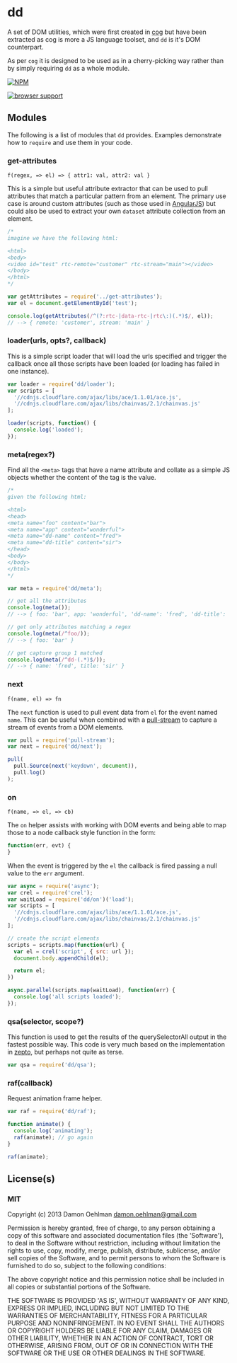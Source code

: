 # dd

A set of DOM utilities, which were first created in
[cog](https://github.com/DamonOehlman/cog) but have been extracted as cog
is more a JS language toolset, and `dd` is it's DOM counterpart.

As per `cog` it is designed to be used as in a cherry-picking way rather
than by simply requiring `dd` as a whole module.


[![NPM](https://nodei.co/npm/dd.png)](https://nodei.co/npm/dd/)


[![browser support](https://ci.testling.com/DamonOehlman/dd.png)](https://ci.testling.com/DamonOehlman/dd)


## Modules

The following is a list of modules that `dd` provides. Examples demonstrate
how to `require` and use them in your code.

### get-attributes

```
f(regex, => el) => { attr1: val, attr2: val }
```

This is a simple but useful attribute extractor that can be used to pull
attributes that match a particular pattern from an element. The primary
use case is around custom attributes (such as those used in
[AngularJS](http://angularjs.org/)) but could also be used to extract
your own `dataset` attribute collection from an element.

```js
/*
imagine we have the following html:

<html>
<body>
<video id="test" rtc-remote="customer" rtc-stream="main"></video>
</body>
</html>
*/

var getAttributes = require('../get-attributes');
var el = document.getElementById('test');

console.log(getAttributes(/^(?:rtc-|data-rtc-|rtc\:)(.*)$/, el));
// --> { remote: 'customer', stream: 'main' }
```

### loader(urls, opts?, callback)

This is a simple script loader that will load the urls specified
and trigger the callback once all those scripts have been loaded (or
loading has failed in one instance).

```js
var loader = require('dd/loader');
var scripts = [
  '//cdnjs.cloudflare.com/ajax/libs/ace/1.1.01/ace.js',
  '//cdnjs.cloudflare.com/ajax/libs/chainvas/2.1/chainvas.js'
];

loader(scripts, function() {
  console.log('loaded');
});
```

### meta(regex?)

Find all the `<meta>` tags that have a name attribute and collate as a
simple JS objects whether the content of the tag is the value.

```js
/*
given the following html:

<html>
<head>
<meta name="foo" content="bar">
<meta name="app" content="wonderful">
<meta name="dd-name" content="fred">
<meta name="dd-title" content="sir">
</head>
<body>
</body>
</html>
*/

var meta = require('dd/meta');

// get all the attributes
console.log(meta());
// --> { foo: 'bar', app: 'wonderful', 'dd-name': 'fred', 'dd-title': 'sir' }

// get only attributes matching a regex
console.log(meta(/^foo/));
// --> { foo: 'bar' }

// get capture group 1 matched
console.log(meta(/^dd-(.*)$/));
// --> { name: 'fred', title: 'sir' }
```

### next

```
f(name, el) => fn
```

The `next` function is used to pull event data from `el` for the event
named `name`.  This can be useful when combined with a
[pull-stream](https://github.com/dominictarr/pull-stream) to capture
a stream of events from a DOM elements.

```js
var pull = require('pull-stream');
var next = require('dd/next');

pull(
  pull.Source(next('keydown', document)),
  pull.log()
);
```

### on

```
f(name, => el, => cb)
```

The `on` helper assists with working with DOM events and being able to map
those to a node callback style function in the form:

```js
function(err, evt) {
}
```

When the event is triggered by the `el` the callback is fired passing
a null value to the `err` argument.

```js
var async = require('async');
var crel = require('crel');
var waitLoad = require('dd/on')('load');
var scripts = [
  '//cdnjs.cloudflare.com/ajax/libs/ace/1.1.01/ace.js',
  '//cdnjs.cloudflare.com/ajax/libs/chainvas/2.1/chainvas.js'
];

// create the script elements
scripts = scripts.map(function(url) {
  var el = crel('script', { src: url });
  document.body.appendChild(el);

  return el;
})

async.parallel(scripts.map(waitLoad), function(err) {
  console.log('all scripts loaded');
});
```

### qsa(selector, scope?)

This function is used to get the results of the querySelectorAll output
in the fastest possible way.  This code is very much based on the
implementation in
[zepto](https://github.com/madrobby/zepto/blob/master/src/zepto.js#L104),
but perhaps not quite as terse.

```js
var qsa = require('dd/qsa');
```

### raf(callback)

Request animation frame helper.

```js
var raf = require('dd/raf');

function animate() {
  console.log('animating');
  raf(animate); // go again
}

raf(animate);
```

## License(s)

### MIT

Copyright (c) 2013 Damon Oehlman <damon.oehlman@gmail.com>

Permission is hereby granted, free of charge, to any person obtaining
a copy of this software and associated documentation files (the
'Software'), to deal in the Software without restriction, including
without limitation the rights to use, copy, modify, merge, publish,
distribute, sublicense, and/or sell copies of the Software, and to
permit persons to whom the Software is furnished to do so, subject to
the following conditions:

The above copyright notice and this permission notice shall be
included in all copies or substantial portions of the Software.

THE SOFTWARE IS PROVIDED 'AS IS', WITHOUT WARRANTY OF ANY KIND,
EXPRESS OR IMPLIED, INCLUDING BUT NOT LIMITED TO THE WARRANTIES OF
MERCHANTABILITY, FITNESS FOR A PARTICULAR PURPOSE AND NONINFRINGEMENT.
IN NO EVENT SHALL THE AUTHORS OR COPYRIGHT HOLDERS BE LIABLE FOR ANY
CLAIM, DAMAGES OR OTHER LIABILITY, WHETHER IN AN ACTION OF CONTRACT,
TORT OR OTHERWISE, ARISING FROM, OUT OF OR IN CONNECTION WITH THE
SOFTWARE OR THE USE OR OTHER DEALINGS IN THE SOFTWARE.
